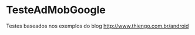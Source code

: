 TesteAdMobGoogle
================
Testes baseados nos exemplos do blog http://www.thiengo.com.br/android
